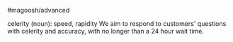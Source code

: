 #magoosh/advanced

celerity (noun): speed, rapidity 
We aim to respond to customers' questions with celerity and accuracy, with no longer than a 24 hour 
wait time. 
